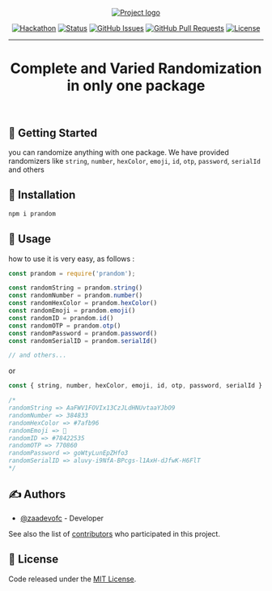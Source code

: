 <p align="center">
  <a href="" rel="noopener">
 <img src="https://i1.sndcdn.com/avatars-000610836519-ie5ynf-t500x500.jpg" alt="Project logo"></a>
</p>
<!-- <h1 align="center">PRANDOM</h1> -->

<div align="center">

[![Hackathon](https://img.shields.io/badge/prandom-npm-orange.svg)](https://www.npmjs.com/package/prandom)
[![Status](https://img.shields.io/badge/status-active-success.svg)]()
[![GitHub Issues](https://img.shields.io/github/issues/zaadevofc/prandom)](https://github.com/zaadevofc/prandom/issues)
[![GitHub Pull Requests](https://img.shields.io/github/issues-pr/zaadevofc/prandom)](https://github.com/zaadevofc/prandom/pulls)
[![License](https://img.shields.io/badge/license-MIT-blue.svg)](LICENSE.md)

</div>

---

<h1 align="center"> Complete and Varied Randomization in only one package
    <br> 
    <br> 
</h1>

## 🏁 Getting Started <a name = "getting_started"></a>

you can randomize anything with one package. We have provided randomizers like `string`, `number`, `hexColor`, `emoji`, `id`, `otp`, `password`, `serialId` and others

## 💉 Installation <a name = "installation"></a>


```bash
npm i prandom
```

## 🎈 Usage <a name="usage"></a>

how to use it is very easy, as follows :

```js
const prandom = require('prandom');

const randomString = prandom.string()
const randomNumber = prandom.number()
const randomHexColor = prandom.hexColor()
const randomEmoji = prandom.emoji()
const randomID = prandom.id()
const randomOTP = prandom.otp()
const randomPassword = prandom.password()
const randomSerialID = prandom.serialId()

// and others...
```
or
```js
const { string, number, hexColor, emoji, id, otp, password, serialId } = require('prandom')
```

```js
/* 
randomString => AaFWV1FOVIx13CzJLdHNUvtaaYJbO9
randomNumber => 384833
randomHexColor => #7afb96
randomEmoji => 🥉
randomID => #78422535
randomOTP => 770860
randomPassword => goWtyLunEpZHfo3
randomSerialID => aluvy-i9NfA-BPcgs-l1AxH-dJfwK-H6FlT
*/
```

## ✍️ Authors <a name = "authors"></a>

- [@zaadevofc](https://github.com/zaadevofc) - Developer

See also the list of [contributors](https://github.com/zaadevofc/prandom/contributors)
who participated in this project.

## 🎉 License <a name = "license"></a>

Code released under the [MIT License](LICENSE.txt).
